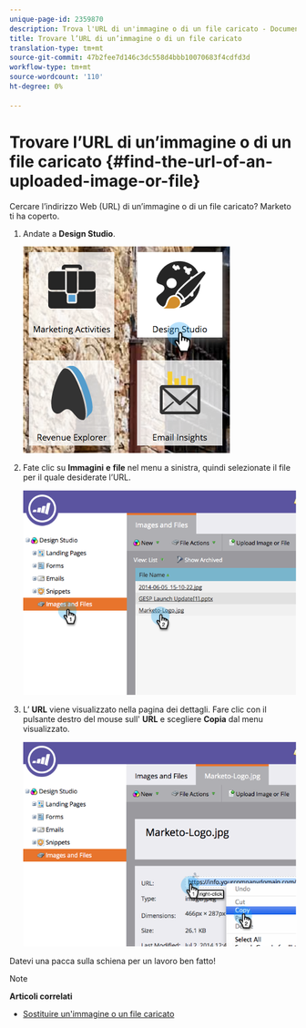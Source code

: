 ```yaml
---
unique-page-id: 2359870
description: Trova l'URL di un'immagine o di un file caricato - Documenti Marketo - Documentazione del prodotto
title: Trovare l’URL di un’immagine o di un file caricato
translation-type: tm+mt
source-git-commit: 47b2fee7d146c3dc558d4bbb10070683f4cdfd3d
workflow-type: tm+mt
source-wordcount: '110'
ht-degree: 0%

---
```



# Trovare l’URL di un’immagine o di un file caricato {#find-the-url-of-an-uploaded-image-or-file}

Cercare l’indirizzo Web (URL) di un’immagine o di un file caricato? Marketo ti ha coperto.

1. Andate a **Design Studio**.

   ![](assets/designstudio-4.png)

1. Fate clic su **Immagini** **e** **file** nel menu a sinistra, quindi selezionate il file per il quale desiderate l’URL.

   ![](assets/image2014-9-25-14-3a47-3a53.png)

1. L’ **URL** viene visualizzato nella pagina dei dettagli. Fare clic con il pulsante destro del mouse sull&#39; **URL** e scegliere **Copia** dal menu visualizzato.

   ![](assets/image2014-9-25-14-3a48-3a16.png)

Datevi una pacca sulla schiena per un lavoro ben fatto!

>[!NOTE]
>
>**Articoli correlati**
>
>* [Sostituire un&#39;immagine o un file caricato](replace-an-uploaded-image-or-file.md)

>



